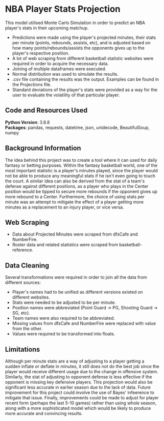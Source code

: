 # NBA Player Stats Projection

This model utilised Monte Carlo Simulation in order to predict an NBA player's stats in their upcoming matchup.
- Predictions were made using the player's projected minutes, their stats per minute (points, rebounds, assists, etc), and
is adjusted based on how many points/rebounds/assists the opponents gives up to the player's respective position.
- A lot of web scraping from different basketball statistic websites were required in order to acquire the necessary data.
- Joining of multiple dataframes were executed. 
- Normal distribution was used to simulate the results. 
- .csv file containing the results was the output. Examples can be found in the Projections file.
- Standard deviations of the player's stats were provided as a way for the user to evaluate the volatility of that particular player.

## Code and Resources Used
**Python Version**: 3.8.8\
**Packages**: pandas, requests, datetime, json, unidecode, BeautifulSoup, numpy

## Background Information
The idea behind this project was to create a tool where it can used for daily fantasy or betting purposes. Within the fantasy basketball world, one of the 
most important statistic is a player's minutes played, since the player would not be able to produce any meaningful stats if he isn't even going to touch the court.
A similar idea can also be derived from the stat of a team's defense against different positions, as a player who plays in the Center position
would be tipped to secure more rebounds if the opponent gives up more rebound to a Center. Furthermore, the choice of using stats per minute was an attempt to mitigate 
the effect of a player getting more minutes as a replacement to an injury player, or vice versa.

## Web Scraping
- Data about Projected Minutes were scraped from dfsCafe and NumberFire.
- Roster data and related statistics were scraped from basketball-reference.

## Data Cleaning
Several transformations were required in order to join all the data from different sources:
- Player's names had to be unified as different versions existed on different websites.
- Stats were needed to be adjusted to be per minute.
- Position names were abbreviated (Point Guard -> PG, Shooting Guard -> SG, etc).
- Team names were also required to be abbreviated.
- Missing values from dfsCafe and NumberFire were replaced with value from the other.
- Values were required to be transformed into floats.

## Limitations
Although per minute stats are a way of adjusting to a player getting a sudden inflate or deflate in minutes, it still does not do the best job since the player would
receive different usage due to the change in offensive system. Similarly, the stat of adjusting to opponent defense is less effective if the opponent is missing key
defensive players. This projection would also be significant less accurate in earlier season due to the lack of data. Future improvement for this project could involve
the use of Bayes' infeerence to mitigate that issue. Finally, improvements could be made to adjust for player recent form (perhaps the last 5-10 games) rather than 
using whole season, along with a more sophisticated model which would be likely to produce more accurate and convincing results.
